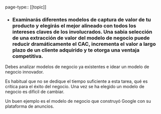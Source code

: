 page-type:: [[topic]]
- ### Examinarás diferentes modelos de captura de valor de tu producto y elegirás el mejor alineado con todos los intereses claves de los involucrados. Una sabia selección de una extracción de valor del modelo de negocio puede reducir dramáticamente el CAC, incrementa el valor a largo plazo de un cliente adquirido y te otorga una ventaja competitiva.

Debes analizar modelos de negocio ya existentes e idear un modelo de negocio innovador.

Es habitual que no se dedique el tiempo suficiente a esta tarea, qué es crítica para el éxito del negocio. Una vez se ha elegido un modelo de negocio es difícil de cambiar.

Un buen ejemplo es el modelo de negocio que construyó Google con su plataforma de anuncios.



